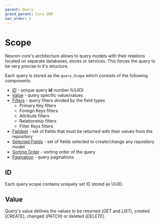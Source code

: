 ```yaml
---
parent: Query
grand_parent: Core ORM
nav_order: 1
---
```


# Scope

Neuron-core's architecture allows to query models with their relations located on separate databases, stores or services. This forces the query to be very precise in it's structure.

Each query is stored as the `query.Scope` which consists of the following components:

* [ID](#id) - unique query **id** number (UUID)
* [Value](#value) - query specific value/values
* [Filters](filters.html) - query filters divided by the field types
    - Primary Key filters
    - Foreign Keys filters
    - Attribute filters
    - Relationship filters
    - Filter Keys filters
* [Fieldset](fieldset.html) - set of fields that must be returned with their values from the repository
* [Selected Fields](selected_fields.html) - set of fields selected to create/change any repository model
* [Sorting Order](sorts.html) - sorting order of the query
* [Pagination](pagination.html) - query paginations

## ID 

Each query scope contains uniquely set ID stored as UUID.

## Value

Query's value defines the values to be returned (*GET* and *LIST*), created (*CREATE*), changed (*PATCH*) or deleted (*DELETE*). 




